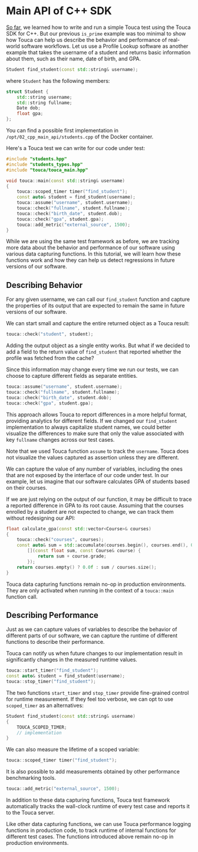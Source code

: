 # Main API of C++ SDK

[So far](./quickstart.md), we learned how to write and run a simple Touca test
using the Touca SDK for C++. But our previous `is_prime` example was too minimal
to show how Touca can help us describe the behavior and performance of
real-world software workflows. Let us use a Profile Lookup software as another
example that takes the username of a student and returns basic information about
them, such as their name, date of birth, and GPA.

```cpp
Student find_student(const std::string& username);
```

where `Student` has the following members:

```cpp
struct Student {
    std::string username;
    std::string fullname;
    Date dob;
    float gpa;
};
```

You can find a possible first implementation in
`/opt/02_cpp_main_api/students.cpp` of the Docker container.

Here's a Touca test we can write for our code under test:

```cpp
#include "students.hpp"
#include "students_types.hpp"
#include "touca/touca_main.hpp"

void touca::main(const std::string& username)
{
    touca::scoped_timer timer("find_student");
    const auto& student = find_student(username);
    touca::assume("username", student.username);
    touca::check("fullname", student.fullname);
    touca::check("birth_date", student.dob);
    touca::check("gpa", student.gpa);
    touca::add_metric("external_source", 1500);
}
```

While we are using the same test framework as before, we are tracking more data
about the behavior and performance of our software using various data capturing
functions. In this tutorial, we will learn how these functions work and how they
can help us detect regressions in future versions of our software.

## Describing Behavior

For any given username, we can call our `find_student` function and capture the
properties of its output that are expected to remain the same in future versions
of our software.

We can start small and capture the entire returned object as a Touca result:

```cpp
touca::check("student", student);
```

Adding the output object as a single entity works. But what if we decided to add
a field to the return value of `find_student` that reported whether the profile
was fetched from the cache?

Since this information may change every time we run our tests, we can choose to
capture different fields as separate entities.

```cpp
touca::assume("username", student.username);
touca::check("fullname", student.fullname);
touca::check("birth_date", student.dob);
touca::check("gpa", student.gpa);
```

This approach allows Touca to report differences in a more helpful format,
providing analytics for different fields. If we changed our `find_student`
implementation to always capitalize student names, we could better visualize the
differences to make sure that only the value associated with key `fullname`
changes across our test cases.

Note that we used Touca function `assume` to track the `username`. Touca does
not visualize the values captured as assertion unless they are different.

We can capture the value of any number of variables, including the ones that are
not exposed by the interface of our code under test. In our example, let us
imagine that our software calculates GPA of students based on their courses.

If we are just relying on the output of our function, it may be difficult to
trace a reported difference in GPA to its root cause. Assuming that the courses
enrolled by a student are not expected to change, we can track them without
redesigning our API:

```cpp
float calculate_gpa(const std::vector<Course>& courses)
{
    touca::check("courses", courses);
    const auto& sum = std::accumulate(courses.begin(), courses.end(), 0.0f,
        [](const float sum, const Course& course) {
            return sum + course.grade;
        });
    return courses.empty() ? 0.0f : sum / courses.size();
}
```

Touca data capturing functions remain no-op in production environments. They are
only activated when running in the context of a `touca::main` function call.

## Describing Performance

Just as we can capture values of variables to describe the behavior of different
parts of our software, we can capture the runtime of different functions to
describe their performance.

Touca can notify us when future changes to our implementation result in
significantly changes in the measured runtime values.

```cpp
touca::start_timer("find_student");
const auto& student = find_student(username);
touca::stop_timer("find_student");
```

The two functions `start_timer` and `stop_timer` provide fine-grained control
for runtime measurement. If they feel too verbose, we can opt to use
`scoped_timer` as an alternatives:

```cpp
Student find_student(const std::string& username)
{
    TOUCA_SCOPED_TIMER;
    // implementation
}
```

We can also measure the lifetime of a scoped variable:

```cpp
touca::scoped_timer timer("find_student");
```

It is also possible to add measurements obtained by other performance
benchmarking tools.

```cpp
touca::add_metric("external_source", 1500);
```

In addition to these data capturing functions, Touca test framework
automatically tracks the wall-clock runtime of every test case and reports it to
the Touca server.

Like other data capturing functions, we can use Touca performance logging
functions in production code, to track runtime of internal functions for
different test cases. The functions introduced above remain no-op in production
environments.
